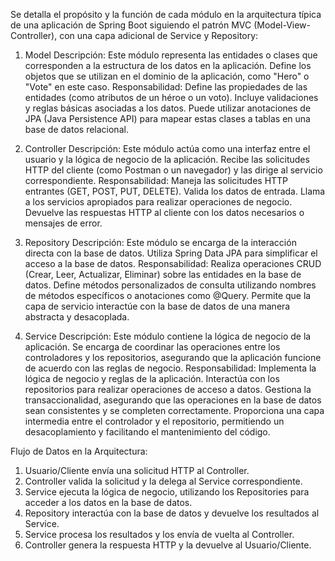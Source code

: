 Se detalla el propósito y la función de cada módulo en la arquitectura típica de una aplicación de Spring Boot siguiendo el patrón MVC (Model-View-Controller), con una capa adicional de 
Service y Repository:


1. Model
   Descripción: Este módulo representa las entidades o clases que corresponden a la estructura de los datos en la aplicación. Define los objetos que se utilizan en el dominio de la aplicación, como "Hero" o "Vote" en este caso.
   Responsabilidad:
   Define las propiedades de las entidades (como atributos de un héroe o un voto).
   Incluye validaciones y reglas básicas asociadas a los datos.
   Puede utilizar anotaciones de JPA (Java Persistence API) para mapear estas clases a tablas en una base de datos relacional.

2. Controller
   Descripción: Este módulo actúa como una interfaz entre el usuario y la lógica de negocio de la aplicación. Recibe las solicitudes HTTP del cliente (como Postman o un navegador) y las dirige al servicio correspondiente.
   Responsabilidad:
   Maneja las solicitudes HTTP entrantes (GET, POST, PUT, DELETE).
   Valida los datos de entrada.
   Llama a los servicios apropiados para realizar operaciones de negocio.
   Devuelve las respuestas HTTP al cliente con los datos necesarios o mensajes de error.

3. Repository
   Descripción: Este módulo se encarga de la interacción directa con la base de datos. Utiliza Spring Data JPA para simplificar el acceso a la base de datos.
   Responsabilidad:
   Realiza operaciones CRUD (Crear, Leer, Actualizar, Eliminar) sobre las entidades en la base de datos.
   Define métodos personalizados de consulta utilizando nombres de métodos específicos o anotaciones como @Query.
   Permite que la capa de servicio interactúe con la base de datos de una manera abstracta y desacoplada.

4. Service
   Descripción: Este módulo contiene la lógica de negocio de la aplicación. Se encarga de coordinar las operaciones entre los controladores y los repositorios, asegurando que la aplicación funcione de acuerdo con las reglas de negocio.
   Responsabilidad:
   Implementa la lógica de negocio y reglas de la aplicación.
   Interactúa con los repositorios para realizar operaciones de acceso a datos.
   Gestiona la transaccionalidad, asegurando que las operaciones en la base de datos sean consistentes y se completen correctamente.
   Proporciona una capa intermedia entre el controlador y el repositorio, permitiendo un desacoplamiento y facilitando el mantenimiento del código.


Flujo de Datos en la Arquitectura:
1. Usuario/Cliente envía una solicitud HTTP al Controller.
2. Controller valida la solicitud y la delega al Service correspondiente.
3. Service ejecuta la lógica de negocio, utilizando los Repositories para acceder a los datos en la base de datos.
4. Repository interactúa con la base de datos y devuelve los resultados al Service.
5. Service procesa los resultados y los envía de vuelta al Controller.
6. Controller genera la respuesta HTTP y la devuelve al Usuario/Cliente.



